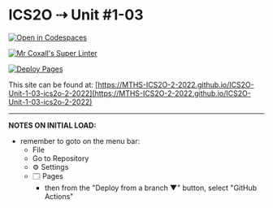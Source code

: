 # ICS2O ⇢ Unit #1-03

[![Open in Codespaces](https://classroom.github.com/assets/launch-codespace-f4981d0f882b2a3f0472912d15f9806d57e124e0fc890972558857b51b24a6f9.svg)](https://classroom.github.com/open-in-codespaces?assignment_repo_id=10116436)

[![Mr Coxall's Super Linter](https://github.com/MTHS-ICS2O-2-2022/ICS2O-Unit-1-03-ics2o-2-2022/workflows/Mr%20Coxall's%20Super%20Linter/badge.svg)](https://github.com/MTHS-ICS2O-2-2022/ICS2O-Unit-1-03-ics2o-2-2022/actions)

[![Deploy Pages](https://github.com/MTHS-ICS2O-2-2022/ICS2O-Unit-1-03-ics2o-2-2022/workflows/Deploy%20Pages/badge.svg)](https://github.com/MTHS-ICS2O-2-2022/ICS2O-Unit-1-03-ics2o-2-2022/actions)

This site can be found at: [https://MTHS-ICS2O-2-2022.github.io/ICS2O-Unit-1-03-ics2o-2-2022](https://MTHS-ICS2O-2-2022.github.io/ICS2O-Unit-1-03-ics2o-2-2022)

---

**NOTES ON INITIAL LOAD:**
- remember to goto on the menu bar:
  - File
  - Go to Repository
  - ⚙ Settings
  - 🗔 Pages
    - then from the "Deploy from a branch ▼" button, select "GitHub Actions"
